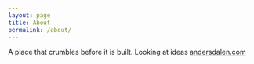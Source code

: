 ```yaml
---
layout: page
title: About
permalink: /about/
---
```


A place that crumbles before it is built. Looking at ideas [andersdalen.com](https://andersdalen.com)
